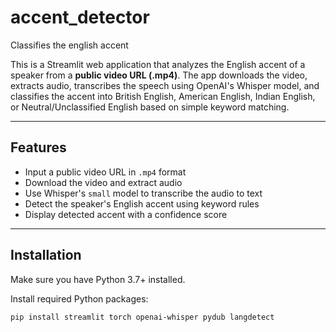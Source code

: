 # accent_detector
Classifies the english accent

This is a Streamlit web application that analyzes the English accent of a speaker from a **public video URL (.mp4)**. The app downloads the video, extracts audio, transcribes the speech using OpenAI's Whisper model, and classifies the accent into British English, American English, Indian English, or Neutral/Unclassified English based on simple keyword matching.

---

## Features

- Input a public video URL in `.mp4` format
- Download the video and extract audio
- Use Whisper's `small` model to transcribe the audio to text
- Detect the speaker's English accent using keyword rules
- Display detected accent with a confidence score

---

## Installation

Make sure you have Python 3.7+ installed.

Install required Python packages:

```bash
pip install streamlit torch openai-whisper pydub langdetect
